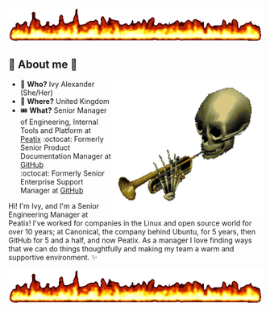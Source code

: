 
![cool flames](https://github.com/ivyharriet/ivyharriet/blob/main/badass-flames.gif)

## 👹 About me 👹

<img src="https://github.com/ivyharriet/ivyharriet/blob/main/skeleton-toot.gif" align="right" width="300"> 

- 🌈 **Who?** Ivy Alexander (She/Her)
- 📍 **Where?** United Kingdom
- :tickets: **What?** Senior Manager of Engineering, Internal Tools and Platform at [Peatix](https://peatix.com)
  :octocat: Formerly Senior Product Documentation Manager at [GitHub](https://github.com)   
  :octocat: Formerly Senior Enterprise Support Manager at [GitHub](https://github.com)

Hi! I'm Ivy, and I'm a Senior Engineering Manager at Peatix! I've worked for companies in the Linux and open source world for over 10 years; at Canonical, the company behind Ubuntu, for 5 years, then GitHub for 5 and a half, and now Peatix. As a manager I love finding ways that we can do things thoughtfully and making my team a warm and supportive environment. ✨

![cool flames](https://github.com/ivyharriet/ivyharriet/blob/main/badass-flames.gif)
